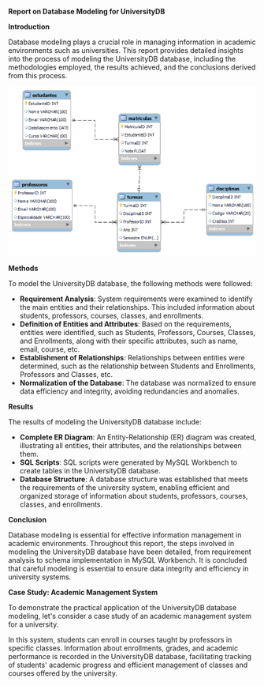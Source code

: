**Report on Database Modeling for UniversityDB**

**Introduction**

Database modeling plays a crucial role in managing information in academic environments such as universities. This report provides detailed insights into the process of modeling the UniversityDB database, including the methodologies employed, the results achieved, and the conclusions derived from this process.

![university](/universitydb.png)

**Methods**

To model the UniversityDB database, the following methods were followed:

- **Requirement Analysis**: System requirements were examined to identify the main entities and their relationships. This included information about students, professors, courses, classes, and enrollments.
- **Definition of Entities and Attributes**: Based on the requirements, entities were identified, such as Students, Professors, Courses, Classes, and Enrollments, along with their specific attributes, such as name, email, course, etc.
- **Establishment of Relationships**: Relationships between entities were determined, such as the relationship between Students and Enrollments, Professors and Classes, etc.
- **Normalization of the Database**: The database was normalized to ensure data efficiency and integrity, avoiding redundancies and anomalies.

**Results**

The results of modeling the UniversityDB database include:

- **Complete ER Diagram**: An Entity-Relationship (ER) diagram was created, illustrating all entities, their attributes, and the relationships between them.
- **SQL Scripts**: SQL scripts were generated by MySQL Workbench to create tables in the UniversityDB database.
- **Database Structure**: A database structure was established that meets the requirements of the university system, enabling efficient and organized storage of information about students, professors, courses, classes, and enrollments.

**Conclusion**

Database modeling is essential for effective information management in academic environments. Throughout this report, the steps involved in modeling the UniversityDB database have been detailed, from requirement analysis to schema implementation in MySQL Workbench. It is concluded that careful modeling is essential to ensure data integrity and efficiency in university systems.

**Case Study: Academic Management System**

To demonstrate the practical application of the UniversityDB database modeling, let's consider a case study of an academic management system for a university.

In this system, students can enroll in courses taught by professors in specific classes. Information about enrollments, grades, and academic performance is recorded in the UniversityDB database, facilitating tracking of students' academic progress and efficient management of classes and courses offered by the university.
